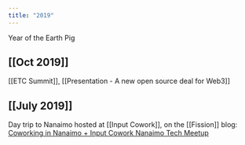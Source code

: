 ```yaml
---
title: "2019"
---
```


Year of the Earth Pig

## [[Oct 2019]]

[[ETC Summit]], [[Presentation - A new open source deal for Web3]]
## [[July 2019]]

Day trip to Nanaimo hosted at [[Input Cowork]], on the [[Fission]] blog: [Coworking in Nanaimo + Input Cowork Nanaimo Tech Meetup](https://blog.fission.codes/coworking-in-nanaimo-input-cowork-nanaimo-tech-meetup/)